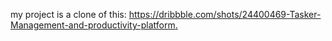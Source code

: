 my project is a clone of this: [https://dribbble.com/shots/24400469-Tasker-Management-and-productivity-platform. ](https://dribbble.com/shots/24400469-Tasker-Management-and-productivity-platform)

